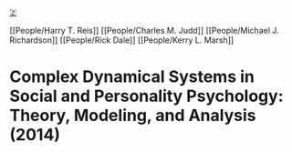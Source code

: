 [🇿](zotero://select/library/items/Y7DH2PKE)

[[People/Harry T. Reis]] [[People/Charles M. Judd]] [[People/Michael J. Richardson]] [[People/Rick Dale]] [[People/Kerry L. Marsh]] 
# Complex Dynamical Systems in Social and Personality Psychology: Theory, Modeling, and Analysis (2014)

